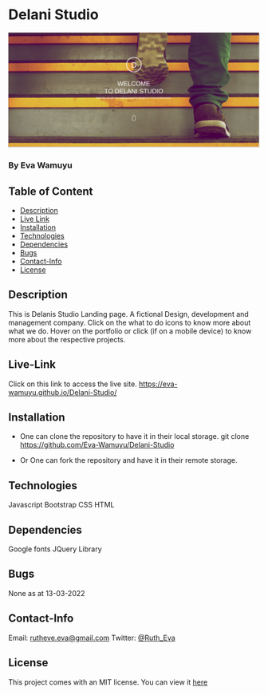 # Delani Studio

![Project Cover](./Assets/Cover.png)
### By Eva Wamuyu

## Table of Content

+ [Description](#Description)
+ [Live Link](#Live-Link)
+ [Installation](#Installation)
+ [Technologies](#Technologies)
+ [Dependencies](#Dependencies)
+ [Bugs](#Bugs)
+ [Contact-Info](#Contact-Info)
+ [License](#License)

## Description

This is Delanis Studio Landing page.
A fictional Design, development and management company.
Click on the what to do icons to know more about what we do.
Hover on the portfolio or click (if on a mobile device) to know more about the respective projects.


## Live-Link
Click on this link to access the live site.
https://eva-wamuyu.github.io/Delani-Studio/

## Installation

* One can clone the repository to have it in their local storage.
git clone https://github.com/Eva-Wamuyu/Delani-Studio

* Or One can fork the repository and have it in their remote storage.

## Technologies

Javascript
Bootstrap
CSS
HTML

## Dependencies

Google fonts
JQuery Library

## Bugs

None as at 13-03-2022

## Contact-Info

Email: rutheve.eva@gmail.com
Twitter: [@Ruth_Eva](https://twitter.com/Ruth_Eva_?t=_DEEkzJ3K0Qzr1npwZ7ggw&s=09)

## License
This project comes with an MIT license.
You can view it [here](license)